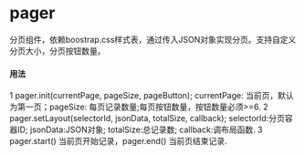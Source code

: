 # pager
分页组件，依赖boostrap.css样式表，通过传入JSON对象实现分页。支持自定义分页大小，分页按钮数量。

#### 用法

1 pager.init(currentPage, pageSize, pageButton); currentPage: 当前页，默认为第一页；pageSize: 每页记录数量;每页按钮数量，按钮数量必须>=6.
2 pager.setLayout(selectorId, jsonData, totalSize, callback); selectorId:分页容器ID; jsonData:JSON对象; totalSize:总记录数; callback:调布局函数.
3 pager.start() 当前页开始记录，pager.end() 当前页结束记录.
